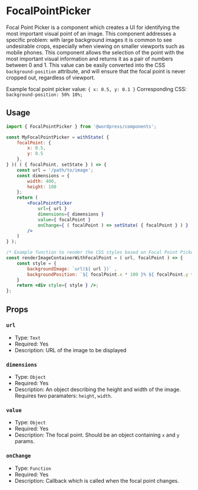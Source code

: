 # FocalPointPicker

Focal Point Picker is a component which creates a UI for identifying the most important visual point of an image. This component addresses a specific problem: with large background images it is common to see undesirable crops, especially when viewing on smaller viewports such as mobile phones. This component allows the selection of the point with the most important visual information and returns it as a pair of numbers between 0 and 1. This value can be easily converted into the CSS `background-position` attribute, and will ensure that the focal point is never cropped out, regardless of viewport.

Example focal point picker value: `{ x: 0.5, y: 0.1 }`
Corresponding CSS: `background-position: 50% 10%;`

## Usage

```jsx
import { FocalPointPicker } from '@wordpress/components';

const MyFocalPointPicker = withState( {
	focalPoint: {
		x: 0.5,
		y: 0.5
	},
} )( ( { focalPoint, setState } ) => { 
	const url = '/path/to/image';
	const dimensions = {
		width: 400,
		height: 100
	};
	return ( 
		<FocalPointPicker 
			url={ url }
			dimensions={ dimensions }
			value={ focalPoint }
			onChange={ ( focalPoint ) => setState( { focalPoint } ) } 
		/>
	) 
} );

/* Example function to render the CSS styles based on Focal Point Picker value */
const renderImageContainerWithFocalPoint = ( url, focalPoint ) => {
	const style = {
		backgroundImage: `url(${ url })` ,
		backgroundPosition: `${ focalPoint.x * 100 }% ${ focalPoint.y * 100 }%`
	}
	return <div style={ style } />;
};
```

## Props

### `url`

- Type: `Text`
- Required: Yes
- Description: URL of the image to be displayed

### `dimensions`

- Type: `Object`
- Required: Yes
- Description: An object describing the height and width of the image. Requires two paramaters: `height`, `width`.

### `value`

- Type: `Object`
- Required: Yes
- Description: The focal point. Should be an object containing `x` and `y` params.

### `onChange`

- Type: `Function`
- Required: Yes
- Description: Callback which is called when the focal point changes. 

